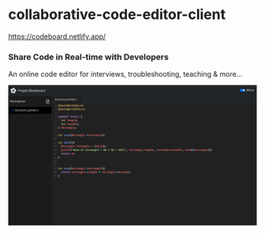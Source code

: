# collaborative-code-editor-client

https://codeboard.netlify.app/

### Share Code in Real-time with Developers
An online code editor for interviews, troubleshooting, teaching & more…

![collaborative-code-editor-client](./codeboard.netlify.app.png)
